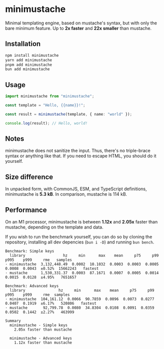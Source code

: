 # minimustache

Minimal templating engine, based on mustache's syntax, but with only the bare minimum feature. Up to **2x faster** and **22x smaller** than mustache.

## Installation

```sh
npm install minimustache
yarn add minimustache
pnpm add minimustache
bun add minimustache
```

## Usage

```ts
import minimustache from "minimustache";

const template = "Hello, {{name}}!";

const result = minimustache(template, { name: "world" });

console.log(result); // Hello, world!
```

## Notes

minimustache does not sanitize the input. Thus, there's no triple-brace syntax or anything like that. If you need to escape HTML, you should do it yourself.

## Size difference

In unpacked form, with CommonJS, ESM, and TypeScript definitions, minimustache is **5.3 kB**. In comparison, mustache is 114 kB.

## Performance

On an M1 processor, minimustache is between **1.12x** and **2.05x** faster than mustache, depending on the template and data.

If you wish to run the benchmark yourself, you can do so by cloning the repository, installing all dev depencies (`bun i -D`) and running `bun bench`.

```plaintext
Benchmark: Simple keys
  library                 hz     min      max    mean     p75     p99    p995    p999     rme   samples
· minimustache  3,132,448.49  0.0002  10.1032  0.0003  0.0003  0.0005  0.0008  0.0043  ±0.52%  15662243   fastest
· mustache      1,530,331.37  0.0003  87.1671  0.0007  0.0005  0.0014  0.0015  0.0128  ±4.95%   7651657

Benchmark: Advanced keys
  library               hz     min      max    mean     p75     p99    p995    p999     rme  samples
· minimustache  104,161.12  0.0066  90.7859  0.0096  0.0073  0.0277  0.0407  0.1919  ±6.17%   520806   fastest
· mustache       92,799.78  0.0080  34.8304  0.0108  0.0091  0.0359  0.0502  0.1442  ±2.27%   463999

Summary
  minimustache - Simple keys
    2.05x faster than mustache

  minimustache - Advanced keys
    1.12x faster than mustache
```
